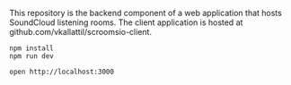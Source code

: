 This repository is the backend component of a web application that hosts SoundCloud listening rooms. The client application is hosted at github.com/vkallattil/scroomsio-client.

```
npm install
npm run dev
```

```
open http://localhost:3000
```
